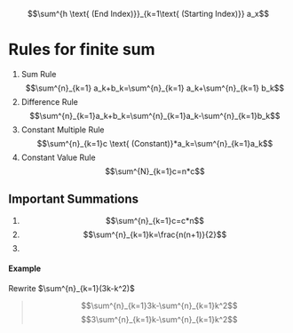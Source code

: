 $$\sum^{h \text{ (End Index)}}_{k=1\text{ (Starting Index)}} a_x$$
# Rules for finite sum
1. Sum Rule$$\sum^{n}_{k=1} a_k+b_k=\sum^{n}_{k=1} a_k+\sum^{n}_{k=1} b_k$$
2. Difference Rule $$\sum^{n}_{k=1}a_k+b_k=\sum^{n}_{k=1}a_k-\sum^{n}_{k=1}b_k$$
3. Constant Multiple Rule $$\sum^{n}_{k=1}c \text{ (Constant)}*a_k=\sum^{n}_{k=1}a_k$$
4. Constant Value Rule $$\sum^{N}_{k=1}c=n*c$$
## Important Summations
1. $$\sum^{n}_{k=1}c=c*n$$
2. $$\sum^{n}_{k=1}k=\frac{n(n+1)}{2}$$
3. 
#### Example
Rewrite $\sum^{n}_{k=1}(3k-k^2)$ 
> $$\sum^{n}_{k=1}3k-\sum^{n}_{k=1}k^2$$
> $$3\sum^{n}_{k=1}k-\sum^{n}_{k=1}k^2$$
> 